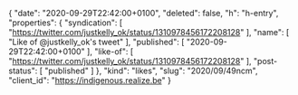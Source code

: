 {
  "date": "2020-09-29T22:42:00+0100",
  "deleted": false,
  "h": "h-entry",
  "properties": {
    "syndication": [
      "https://twitter.com/justkelly_ok/status/1310978456172208128"
    ],
    "name": [
      "Like of @justkelly_ok's tweet"
    ],
    "published": [
      "2020-09-29T22:42:00+0100"
    ],
    "like-of": [
      "https://twitter.com/justkelly_ok/status/1310978456172208128"
    ],
    "post-status": [
      "published"
    ]
  },
  "kind": "likes",
  "slug": "2020/09/49ncm",
  "client_id": "https://indigenous.realize.be"
}
